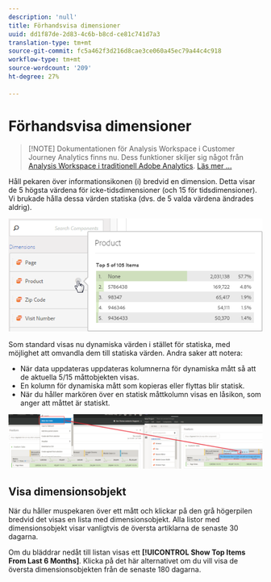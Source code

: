 ```yaml
---
description: 'null'
title: Förhandsvisa dimensioner
uuid: dd1f87de-2d83-4c6b-b8cd-ce81c741d7a3
translation-type: tm+mt
source-git-commit: fc5a462f3d216d8cae3ce060a45ec79a44c4c918
workflow-type: tm+mt
source-wordcount: '209'
ht-degree: 27%

---
```



# Förhandsvisa dimensioner

>[!NOTE] Dokumentationen för Analysis Workspace i Customer Journey Analytics finns nu. Dess funktioner skiljer sig något från [Analysis Workspace i traditionell Adobe Analytics](https://docs.adobe.com/content/help/en/analytics/analyze/analysis-workspace/home.html). [Läs mer …](/help/getting-started/cja-aa.md)

Håll pekaren över informationsikonen (i) bredvid en dimension. Detta visar de 5 högsta värdena för icke-tidsdimensioner (och 15 för tidsdimensioner). Vi brukade hålla dessa värden statiska (dvs. de 5 valda värdena ändrades aldrig).

![](assets/dimension-preview.png)

Som standard visas nu dynamiska värden i stället för statiska, med möjlighet att omvandla dem till statiska värden. Andra saker att notera:

* När data uppdateras uppdateras kolumnerna för dynamiska mått så att de aktuella 5/15 måttobjekten visas.
* En kolumn för dynamiska mått som kopieras eller flyttas blir statisk.
* När du håller markören över en statisk måttkolumn visas en låsikon, som anger att måttet är statiskt.

![](assets/dimension_static.png)

## Visa dimensionsobjekt

När du håller muspekaren över ett mått och klickar på den grå högerpilen bredvid det visas en lista med dimensionsobjekt. Alla listor med dimensionsobjekt visar vanligtvis de översta artiklarna de senaste 30 dagarna.

Om du bläddrar nedåt till listan visas ett **[!UICONTROL Show Top Items From Last 6 Months]**. Klicka på det här alternativet om du vill visa de översta dimensionsobjekten från de senaste 180 dagarna.
